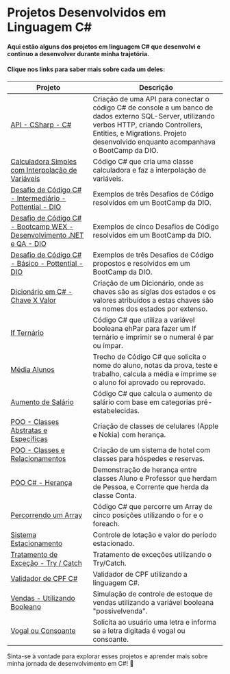 # Projetos Desenvolvidos em Linguagem C#

#### Aqui estão alguns dos projetos em linguagem C# que desenvolvi e continuo a desenvolver durante minha trajetória.
#### Clique nos links para saber mais sobre cada um deles:

| Projeto                                                              | Descrição                                                      |
|----------------------------------------------------------------------|----------------------------------------------------------------|
| [API - CSharp - C#](https://github.com/Carlos-CGS/ProjetosCSharp/tree/main/API-CSharp) | Criação de uma API para conectar o código C# de console a um banco de dados externo SQL-Server, utilizando verbos HTTP, criando Controllers, Entities, e Migrations. Projeto desenvolvido enquanto acompanhava o BootCamp da DIO. |
| [Calculadora Simples com Interpolação de Variáveis](https://github.com/Carlos-CGS/ProjetosCSharp/tree/main/Calculadora%20Simples%20com%20Interpola%C3%A7%C3%A3o%20Variavel) | Código C# que cria uma classe calculadora e faz a interpolação de variáveis. |
| [Desafio de Código C# - Intermediário - Pottential - DIO](https://github.com/Carlos-CGS/ProjetosCSharp/tree/main/Desafio%20de%20C%C3%B3digo%20Intermediario%20C%23%20-%20Pottential%20-%20DIO) | Exemplos de três Desafios de Código resolvidos em um BootCamp da DIO. |
| [Desafio de Código C# - Bootcamp WEX - Desenvolvimento .NET e QA - DIO](https://github.com/Carlos-CGS/ProjetosCSharp/tree/main/Desafios%20de%20C%C3%B3digo%20-%20Bootcamp%20WEX%20-%20Desenvolvimento%20.NET%20e%20QA) | Exemplos de cinco Desafios de Código resolvidos em um BootCamp da DIO. |
| [Desafio de Código C# - Básico - Pottential - DIO](https://github.com/Carlos-CGS/ProjetosCSharp/tree/main/Desafios%20de%20C%C3%B3digo%20B%C3%A1sico%20C%23%20-%20Pottencial%20-%20DIO) | Exemplos de três Desafios de Código propostos e resolvidos em um BootCamp da DIO. |
| [Dicionário em C# - Chave X Valor](https://github.com/Carlos-CGS/ProjetosCSharp/tree/main/Dicion%C3%A1rio%20em%20C%23) | Criação de um Dicionário, onde as chaves são as siglas dos estados e os valores atribuídos a estas chaves são os nomes dos estados por extenso. |
| [If Ternário](https://github.com/Carlos-CGS/ProjetosCSharp/tree/main/If%20Tern%C3%A1rio) | Código C# que utiliza a variável booleana ehPar para fazer um If ternário e imprimir se o numeral é par ou ímpar. |
| [Média Alunos](https://github.com/Carlos-CGS/ProjetosCSharp/tree/main/MediaAlunos) | Trecho de Código C# que solicita o nome do aluno, notas da prova, teste e trabalho, calcula a média e imprime se o aluno foi aprovado ou reprovado. |
| [Aumento de Salário](https://github.com/Carlos-CGS/ProjetosCSharp/tree/main/Aumento%20de%20Salario) | Código C# que calcula o aumento de salário com base em categorias pré-estabelecidas. |
| [POO - Classes Abstratas e Específicas](https://github.com/Carlos-CGS/ProjetosCSharp/tree/main/POO%20-%20Classes%20Astrata%20e%20Especifica%20-%20Nokia%20X%20Apple) | Criação de classes de celulares (Apple e Nokia) com herança. |
| [POO - Classes e Relacionamentos](https://github.com/Carlos-CGS/ProjetosCSharp/tree/main/POO%20-%20Classes%20e%20Relacionamentos%20-%20Hotel%20X%20Hospede) | Criação de um sistema de hotel com classes para hóspedes e reservas. |
| [POO C# - Herança](https://github.com/Carlos-CGS/ProjetosCSharp/blob/main/POO%20C%23%20-%20Heran%C3%A7a/README.md) | Demonstração de herança entre classes Aluno e Professor que herdam de Pessoa, e Corrente que herda da classe Conta. |
| [Percorrendo um Array](https://github.com/Carlos-CGS/ProjetosCSharp/tree/main/Percorrendo%20Array) | Código C# que percorre um Array de cinco posições utilizando o for e o foreach. |
| [Sistema Estacionamento](https://github.com/Carlos-CGS/ProjetosCSharp/tree/main/Sistema%20Estacionamento) | Controle de lotação e valor do período estacionado. |
| [Tratamento de Exceção - Try / Catch](https://github.com/Carlos-CGS/ProjetosCSharp/tree/main/Tratamento_Exce%C3%A7%C3%A3o) | Tratamento de exceções utilizando o Try/Catch.  |
| [Validador de CPF C#](https://github.com/Carlos-CGS/ProjetosCSharp/blob/main/Validador_CPF_C%23/ValidadorCPFCSharp.cs)  | Validador de CPF utilizando a linguagem C#. |
| [Vendas - Utilizando Booleano](https://github.com/Carlos-CGS/ProjetosCSharp/tree/main/Vendas%20Utilizando%20Booleano)  | Simulação de controle de estoque de vendas utilizando a variável booleana "possivelvenda". |
| [Vogal ou Consoante](https://github.com/Carlos-CGS/ProjetosCSharp/tree/main/Vogal%20ou%20Consoante) | Solicita ao usuário uma letra e informa se a letra digitada é vogal ou consoante. |

Sinta-se à vontade para explorar esses projetos e aprender mais sobre minha jornada de desenvolvimento em C#! 🚀

